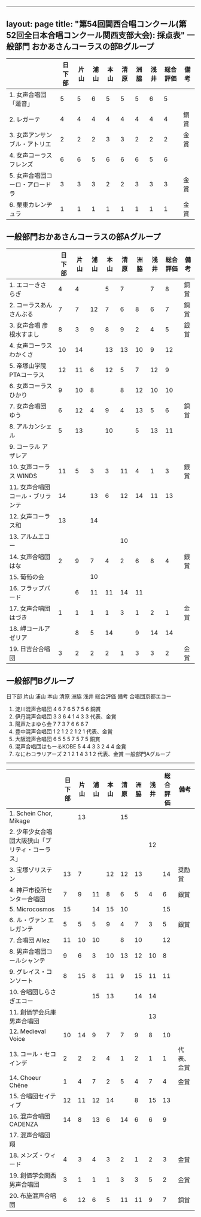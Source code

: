---
layout: page
title: "第54回関西合唱コンクール(第52回全日本合唱コンクール関西支部大会): 採点表"
一般部門 おかあさんコーラスの部Bグループ
----------------------------------------

|                                 | 日下部 | 片山 | 浦山 | 本山 | 清原 | 洲脇 | 浅井 | 総合評価 | 備考 |
|---------------------------------|--------|------|------|------|------|------|------|----------|------|
| 1. 女声合唱団「蓮音」           | 5      | 5    | 6    | 5    | 5    | 5    | 6    | 5        |      |
| 2. レガーテ                     | 4      | 4    | 4    | 4    | 4    | 4    | 4    | 4        | 銅賞 |
| 3. 女声アンサンブル・アトリエ   | 2      | 2    | 2    | 3    | 3    | 2    | 2    | 2        | 金賞 |
| 4. 女声コーラス フレンズ        | 6      | 6    | 5    | 6    | 6    | 6    | 5    | 6        |      |
| 5. 女声合唱団コーロ・アロードラ | 3      | 3    | 3    | 2    | 2    | 3    | 3    | 3        | 金賞 |
| 6. 栗東カレンヂュラ             | 1      | 1    | 1    | 1    | 1    | 1    | 1    | 1        | 金賞 |

一般部門おかあさんコーラスの部Aグループ
---------------------------------------

|                                  | 日下部 | 片山 | 浦山 | 本山 | 清原 | 洲脇 | 浅井 | 総合評価 | 備考 |
|----------------------------------|--------|------|------|------|------|------|------|----------|------|
| 1. エコーきさらぎ                | 4      | 4    |      | 5    | 7    |      | 7    | 8        | 銅賞 |
| 2. コーラスあんさんぶる          | 7      | 7    | 12   | 7    | 6    | 8    | 6    | 7        | 銅賞 |
| 3. 女声合唱 彦根水すまし         | 8      | 3    | 9    | 8    | 9    | 2    | 4    | 5        | 銀賞 |
| 4. 女声コーラス わかくさ         | 10     | 14   |      | 13   | 13   | 10   | 9    | 12       |      |
| 5. 帝塚山学院PTAコーラス         | 12     | 11   | 6    | 12   | 5    | 7    | 12   | 9        |      |
| 6. 女声コーラスひかり            | 9      | 10   | 8    |      | 8    | 12   | 10   | 10       |      |
| 7. 女声合唱団ゆう                | 6      | 12   | 4    | 9    | 4    | 13   | 5    | 6        | 銅賞 |
| 8. アルカンシェル                | 5      | 13   |      | 10   |      | 5    | 13   | 11       |      |
| 9. コーラル アザレア             |        |      |      |      |      |      |      |          |      |
| 10. 女声コーラス WINDS           | 11     | 5    | 3    | 3    | 11   | 4    | 1    | 3        | 銀賞 |
| 11. 女声合唱団コール・ブリランテ | 14     |      | 13   | 6    | 12   | 14   | 11   | 13       |      |
| 12. 女声コーラス和               | 13     |      | 14   |      |      |      |      |          |      |
| 13. アルムエコー                 |        |      |      |      | 10   |      |      |          |      |
| 14. 女声合唱団はな               | 2      | 9    | 7    | 4    | 2    | 6    | 8    | 4        | 銀賞 |
| 15. 葡萄の会                     |        |      | 10   |      |      |      |      |          |      |
| 16. フラップバード               |        | 6    | 11   | 11   | 14   | 11   |      |          |      |
| 17. 女声合唱団はづき             | 1      | 1    | 1    | 1    | 3    | 1    | 2    | 1        | 金賞 |
| 18. 岬コールアゼリア             |        | 8    | 5    | 14   |      | 9    | 14   | 14       |      |
| 19. 日吉台合唱団                 | 3      | 2    | 2    | 2    | 1    | 3    | 3    | 2        | 金賞 |

一般部門Bグループ
-----------------

日下部
片山
浦山
本山
清原
洲脇
浅井
総合評価
備考
合唱団京都エコー
1. 淀川混声合唱団
4
6
7
6
5
7
5
6
銅賞
2. 伊丹混声合唱団
3
3
6
4
1
4
3
3
代表、金賞
3. 陽声たまゆら会
7
7
3
7
6
6
6
7
4. 豊中混声合唱団
1
2
1
2
2
1
2
1
代表、金賞
5. 大阪混声合唱団
6
5
5
5
7
5
7
5
銅賞
6. 混声合唱団はもーるKOBE
5
4
4
3
3
2
4
4
金賞
7. なにわコラリアーズ
2
1
2
1
4
3
1
2
代表、金賞
一般部門Aグループ
-----------------

|                                                 | 日下部 | 片山 | 浦山 | 本山 | 清原 | 洲脇 | 浅井 | 総合評価 | 備考       |
|-------------------------------------------------|--------|------|------|------|------|------|------|----------|------------|
| 1. Schein Chor, Mikage                          |        | 13   |      |      | 15   |      |      |          |            |
| 2. 少年少女合唱団大阪狭山「プリティ・コーラス」 |        |      |      |      |      |      | 12   |          |            |
| 3. 宝塚ゾリステン                               | 13     | 7    |      | 12   | 12   | 13   |      | 14       | 奨励賞     |
| 4. 神戸市役所センター合唱団                     | 7      | 9    | 11   | 8    | 6    | 5    | 4    | 6        | 銀賞       |
| 5. Microcosmos                                  | 15     |      | 14   | 15   | 10   |      |      | 15       |            |
| 6. ル・ヴァン エレガンテ                        | 5      | 5    | 5    | 9    | 4    | 7    | 3    | 5        | 銀賞       |
| 7. 合唱団 Allez                                 | 11     | 10   | 10   |      | 8    | 10   |      | 12       |            |
| 8. 男声合唱団コールシャンテ                     | 9      | 6    | 3    | 10   | 13   | 12   | 10   | 8        |            |
| 9. グレイス・コンソート                         | 8      | 15   | 8    | 11   | 9    | 15   | 11   | 11       |            |
| 10. 合唱団しらさぎエコー                        |        |      | 15   | 13   |      | 14   | 14   |          |            |
| 11. 創価学会兵庫男声合唱団                      |        |      |      |      |      |      | 13   |          |            |
| 12. Medieval Voice                              | 10     | 14   | 9    | 7    | 7    | 9    | 8    | 10       |            |
| 13. コール・セコインデ                          | 2      | 2    | 2    | 4    | 1    | 2    | 1    | 1        | 代表、金賞 |
| 14. Choeur Chêne                                | 1      | 4    | 7    | 2    | 5    | 4    | 7    | 4        | 金賞       |
| 15. 合唱団セイティブ                            | 12     | 11   | 12   | 14   |      | 8    | 15   | 13       |            |
| 16. 混声合唱団 CADENZA                          | 14     | 8    | 13   | 6    | 14   | 6    | 6    | 9        |            |
| 17. 混声合唱団 翔                               |        |      |      |      |      |      |      |          |            |
| 18. メンズ・ウィード                            | 4      | 3    | 4    | 3    | 2    | 1    | 2    | 3        | 金賞       |
| 19. 創価学会関西男声合唱団                      | 3      | 1    | 1    | 1    | 3    | 3    | 5    | 2        | 金賞       |
| 20. 布施混声合唱団                              | 6      | 12   | 6    | 5    | 11   | 11   | 9    | 7        | 銅賞       |
